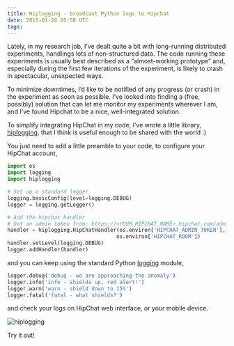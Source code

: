 ```yaml
---
title: Hiplogging - broadcast Python logs to Hipchat
date: 2015-01-28 05:58 UTC
tags:
---
```


Lately, in my research job, I’ve dealt quite a bit with long-running
distributed experiments, handlings lots of non-structured data. The code
running these experiments is usually best described as a “almost-working
prototype” and, especially during the first few iterations of the experiment,
is likely to crash in spectacular, unexpected ways.

To minimize downtimes, I’d like to be notified of any progress (or crash) in
the experiment as soon as possible. I’ve looked into finding a (free, possibly) solution
that can let me monitor my experiments wherever I am, and I’ve found Hipchat to
be a nice, well-integrated solution.

To simplify integrating HipChat in my code, I’ve wrote a little
library, [hiplogging](https://github.com/invernizzi/hiplogging), that I think
is useful enough to be shared with the world :)

You just need to add a little preamble to your code, to configure your HipChat
account,

```python
import os
import logging
import hiplogging

# Set up a standard logger
logging.basicConfig(level=logging.DEBUG)
logger = logging.getLogger()

# Add the hipchat handler
# Get an admin token from: https://<YOUR_HIPCHAT_NAME>.hipchat.com/admin/api
handler = hiplogging.HipChatHandler(os.environ['HIPCHAT_ADMIN_TOKEN'],
                                   os.environ['HIPCHAT_ROOM'])
handler.setLevel(logging.DEBUG)
logger.addHandler(handler)
```

and you can keep using the standard Python
[logging](https://docs.python.org/2/library/logging.html) module,

```python
logger.debug('debug - we are approaching the anomaly')
logger.info('info - shields up, red alert!')
logger.warn('warn - shield down to 15%')
logger.fatal('fatal - what shields?')
```

 and check
your logs on HipChat web interface, or your mobile device.

![hiplogging](https://github.com/invernizzi/hiplogging/raw/master/example.png)

Try it out!


